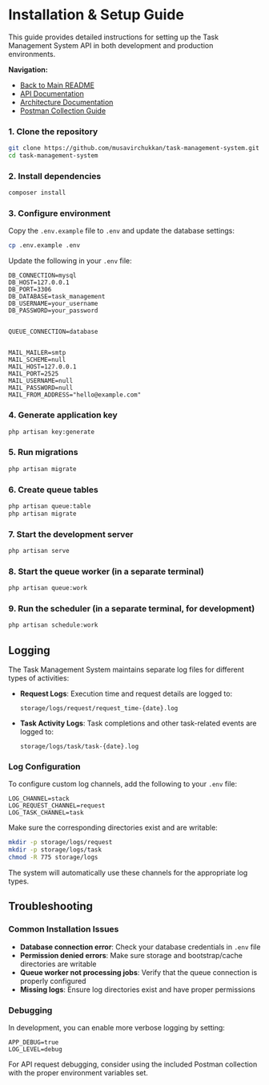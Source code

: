 # Installation & Setup Guide

This guide provides detailed instructions for setting up the Task Management System API in both development and production environments.

**Navigation:**
- [Back to Main README](../README.md)
- [API Documentation](api.md)
- [Architecture Documentation](architecture.md)
- [Postman Collection Guide](postman.md)


### 1. Clone the repository

```bash
git clone https://github.com/musavirchukkan/task-management-system.git
cd task-management-system
```

### 2. Install dependencies

```bash
composer install
```

### 3. Configure environment

Copy the `.env.example` file to `.env` and update the database settings:

```bash
cp .env.example .env
```

Update the following in your `.env` file:

```
DB_CONNECTION=mysql
DB_HOST=127.0.0.1
DB_PORT=3306
DB_DATABASE=task_management
DB_USERNAME=your_username
DB_PASSWORD=your_password


QUEUE_CONNECTION=database


MAIL_MAILER=smtp
MAIL_SCHEME=null
MAIL_HOST=127.0.0.1
MAIL_PORT=2525
MAIL_USERNAME=null
MAIL_PASSWORD=null
MAIL_FROM_ADDRESS="hello@example.com"
```

### 4. Generate application key

```bash
php artisan key:generate
```

### 5. Run migrations

```bash
php artisan migrate
```

### 6. Create queue tables

```bash
php artisan queue:table
php artisan migrate
```

### 7. Start the development server

```bash
php artisan serve
```

### 8. Start the queue worker (in a separate terminal)

```bash
php artisan queue:work
```

### 9. Run the scheduler (in a separate terminal, for development)

```bash
php artisan schedule:work
```
## Logging

The Task Management System maintains separate log files for different types of activities:

- **Request Logs**: Execution time and request details are logged to:
  ```
  storage/logs/request/request_time-{date}.log
  ```

- **Task Activity Logs**: Task completions and other task-related events are logged to:
  ```
  storage/logs/task/task-{date}.log
  ```

### Log Configuration

To configure custom log channels, add the following to your `.env` file:

```
LOG_CHANNEL=stack
LOG_REQUEST_CHANNEL=request
LOG_TASK_CHANNEL=task
```

Make sure the corresponding directories exist and are writable:

```bash
mkdir -p storage/logs/request
mkdir -p storage/logs/task
chmod -R 775 storage/logs
```

The system will automatically use these channels for the appropriate log types.

## Troubleshooting

### Common Installation Issues

- **Database connection error**: Check your database credentials in `.env` file
- **Permission denied errors**: Make sure storage and bootstrap/cache directories are writable
- **Queue worker not processing jobs**: Verify that the queue connection is properly configured
- **Missing logs**: Ensure log directories exist and have proper permissions

### Debugging

In development, you can enable more verbose logging by setting:

```
APP_DEBUG=true
LOG_LEVEL=debug
```

For API request debugging, consider using the included Postman collection with the proper environment variables set.
